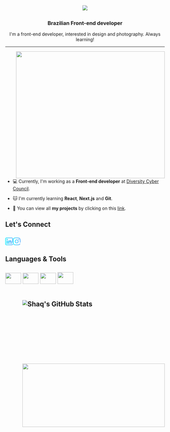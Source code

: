 <h1 align="center">
    <img src="https://readme-typing-svg.herokuapp.com/?lines=Olá!+👩🏼‍💻;Hi!+👩🏼‍;Hola!+🖐🏼;안녕!+👋🏼;&center=true&size=30&color=f28abf">
</h1>
<h3 align="center">Brazilian Front-end developer</h3>

<p align="center">I'm a front-end developer, interested in design and photography. Always learning!</p>


---

<img align="right" width="470px" height="400px" src="https://camo.githubusercontent.com/5ff9182d12e799168a3bb67b88df7388ae08ede3/68747470733a2f2f6d69726f2e6d656469756d2e636f6d2f6d61782f3837352f312a7164415731546a434e353768316c6275757a766368672e676966">

- 💻   Currently, I'm working as a **Front-end developer** at [Diversity Cyber Council](https://diversitycybercouncil.com/).

- 🐱‍   I'm currently learning **React**, **Next.js** and **Git**.

- 🚀   You can view all **my projects** by clicking on this [link](https://github.com/candidofabianny?tab=repositories).

 <h2> Let's Connect<h2>
 <a href="https://www.linkedin.com/in/fabianny-candido/">
  <img align="left" alt="Fabianny LinkedIn" height="24px" src="https://raw.githubusercontent.com/shaqdeff/shaqdeff/main/linkedin.png" />
 </a>
 <a href="https://www.instagram.com/fabi.cnd/">
  <img align="left" alt="Fabi Instagram" height="24px" src="https://raw.githubusercontent.com/shaqdeff/shaqdeff/main/instagram.png" />
   </a>
</br>
 
 <h2> Languages & Tools<h2>
 <p align="left">
 <img height="35" width="50" src="https://cdn.jsdelivr.net/gh/devicons/devicon/icons/html5/html5-plain-wordmark.svg" />
 <img height="35" width="50" src="https://cdn.jsdelivr.net/gh/devicons/devicon/icons/css3/css3-plain-wordmark.svg" />
 <img height="35" width="50" src="https://cdn.jsdelivr.net/gh/devicons/devicon/icons/javascript/javascript-plain.svg" />
 <img height="37" width="50" src="https://cdn.jsdelivr.net/gh/devicons/devicon/icons/react/react-original.svg" />
      
     
 </p>
     
  </br>
   <div>      
  <img height="200" width="450" align="right" src="https://github-readme-stats-eight-theta.vercel.app/api?username=candidofabianny&show_icons=true&theme=gruvbox" alt="Shaq's GitHub Stats"/>
  <img height="200" width="450" align="right" src="https://github-readme-stats.vercel.app/api/top-langs/?username=candidofabianny&theme=gruvbox&layout=compact"/>
</div>

</br>
    
   
  
